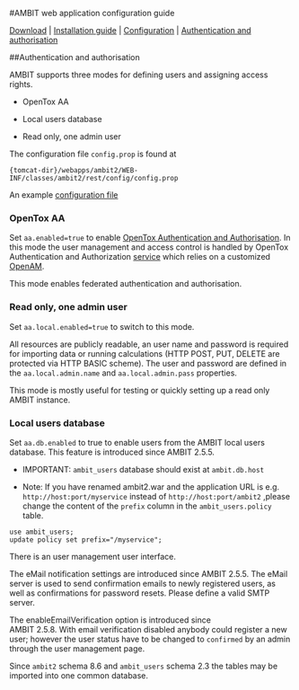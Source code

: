 #AMBIT web application configuration guide 

[Download](./downloads.html) | [Installation guide](install_ambitrest.html) | [Configuration](configure.html) | [Authentication and authorisation](./configureaa.html)

##Authentication and authorisation	

AMBIT supports three modes for defining users and assigning access rights.

* OpenTox AA

* Local users database

* Read only, one admin user

The configuration file `config.prop` is found at 

````
{tomcat-dir}/webapps/ambit2/WEB-INF/classes/ambit2/rest/config/config.prop
````

An example [configuration file](./txt/config.prop) 

### OpenTox AA
Set `aa.enabled=true` to enable [OpenTox Authentication and Authorisation](./opentox_aa.html).
In this mode the user management and access control is handled by OpenTox Authentication and Authorization 
[service](http://opentox.org/dev/apis/api-1.2/AA)
which relies on a customized [OpenAM](https://en.wikipedia.org/wiki/OpenAM).

This mode enables federated authentication and authorisation.

### Read only, one admin user

Set `aa.local.enabled=true` to switch to this mode.

All resources are publicly readable, an user name and password is required
for importing data or running calculations (HTTP POST, PUT, DELETE are
protected via HTTP BASIC scheme). The user and password are defined in the
`aa.local.admin.name` and `aa.local.admin.pass` properties.

This mode is mostly useful for testing or quickly setting up a read only AMBIT instance.

### Local users database

Set `aa.db.enabled` to true to enable users from the AMBIT local users database.
This feature is introduced since AMBIT 2.5.5.

* IMPORTANT: `ambit_users` database should exist at `ambit.db.host` 

* Note:  If you have renamed ambit2.war and the application URL is e.g. `http://host:port/myservice` instead of `http://host:port/ambit2`
,please change the content of the `prefix` column in the `ambit_users.policy` table.

````
use ambit_users;
update policy set prefix="/myservice";
````

There is an user management user interface.

The eMail notification settings are introduced since AMBIT 2.5.5. 
The eMail server is used to send confirmation emails to newly registered users,
as well as confirmations for password resets. Please define a valid SMTP server.

The enableEmailVerification option is introduced since  
AMBIT 2.5.8. With email verification disabled anybody could register a new
user; however the user status have to be changed to `confirmed` by an admin
through the user management page. 

Since `ambit2` schema 8.6 and `ambit_users` schema 2.3 the tables may be imported 
into one common database.

